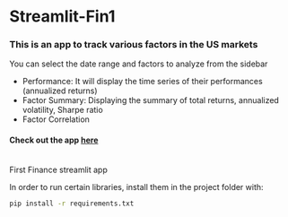 # Streamlit-Fin1

### This is an app to track various factors in the US markets
You can select the date range and factors to analyze from the sidebar<br/>
- Performance: It will display the time series of their performances (annualized returns)
- Factor Summary: Displaying the summary of total returns, annualized volatility, Sharpe ratio
- Factor Correlation

#### Check out the app [here](https://app-fin1-hawpmehbdhznzv4ojicjz7.streamlit.app/)

<br/>
First Finance streamlit app 

In order to run certain libraries, install them in the project folder with: <br/>
```cmd
pip install -r requirements.txt
```

